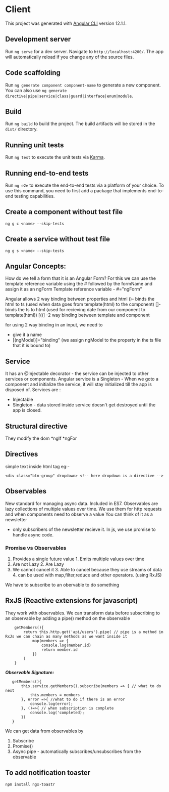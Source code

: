 # Client

This project was generated with [Angular CLI](https://github.com/angular/angular-cli) version 12.1.1.

## Development server

Run `ng serve` for a dev server. Navigate to `http://localhost:4200/`. The app will automatically reload if you change any of the source files.

## Code scaffolding

Run `ng generate component component-name` to generate a new component. You can also use `ng generate directive|pipe|service|class|guard|interface|enum|module`.

## Build

Run `ng build` to build the project. The build artifacts will be stored in the `dist/` directory.

## Running unit tests

Run `ng test` to execute the unit tests via [Karma](https://karma-runner.github.io).

## Running end-to-end tests

Run `ng e2e` to execute the end-to-end tests via a platform of your choice. To use this command, you need to first add a package that implements end-to-end testing capabilities.


## Create a component without test file
```ng g c <name> --skip-tests```


## Create a service without test file
```ng g s <name> --skip-tests```

## Angular Concepts:
How do we tell a form that it is an Angular Form?
For this we can use the template reference variable using the # followed by the formName and assign it as an ngForm
Template reference variable - #<formname>="ngForm"

Angular allows 2 way binding between properties and html
()- binds the html to ts (used when data goes from template(html) to the component)
[]-binds the ts to html (used for recieving date from our component to template(html))
[()] -2 way binding between template and component

for using 2 way binding in an input, we need to 
- give it a name
- [(ngModel)]="binding" (we assign ngModel to the property in the ts file that it is bound to)


## Service
It has an @Injectable decorator - the service can be injected to other services or components.
Angular service is a Singleton - When we goto a component and initialize the service, it will stay initialized till the 
app is disposed of.
Services are :
- Injectable
- Singleton - data stored inside service doesn't get destroyed until the app is closed.

## Structural directive
They modify the dom
*ngIf
*ngFor

## Directives
simple text inside html tag 
eg:- 
```
<div class="btn-group" dropdown> <!-- here dropdown is a directive -->

```
## Observables
New standard for managing async data. Included in ES7.
Observables are lazy collections of multiple values over time.
We use them for http requests and when components need to observe a value
You can think of it as a newsletter
 - only subscribers of the newsletter recieve it.
 In js, we use promise to handle async code.

 ### Promise vs Observables
 1. Provides a single future value          1. Emits multiple values over time
 2. Are not Lazy                            2. Are Lazy
 3. We cannot cancel it                     3. Able to cancel because they use streams of data
                                            4. can be used with map,filter,reduce and other operators. (using RxJS)

We have to subscribe to an obervable to do something

## RxJS (Reactive extensions for javascript)
They work with observables. We can transform data before subscribing to an observable by adding a pipe() method on the observable
```
    getMembers(){
        return this.http.get('api/users').pipe( // pipe is a method in RxJs we can chain as many methods as we want inside it
            map(members => {
                console.log(member.id)
                return member.id
            })
        )
    }
```

***Observable Signature:***
```
   getMembers(){
       this.service.getMembers().subscribe(members => { // what to do next
           this.members = members
       }, error =>{ //what to do if there is an error
           console.log(error);
       }, ()=>{ // when subscription is complete
           console.log('completed);
       })
   } 
```

We can get data from observables by 
1. Subscribe
2. Promise()
3. Async pipe - automatically subscribes/unsubscribes from the observable



## To add notification toaster
```npm install ngx-toastr```